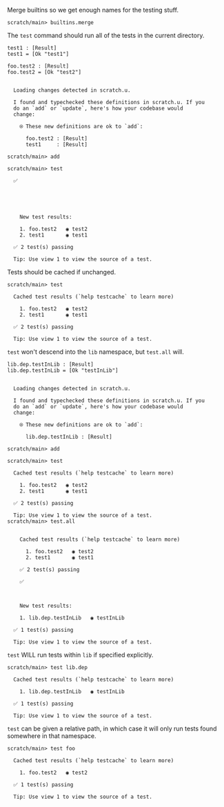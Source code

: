 Merge builtins so we get enough names for the testing stuff.

``` ucm :hide
scratch/main> builtins.merge
```

The `test` command should run all of the tests in the current directory.

``` unison
test1 : [Result]
test1 = [Ok "test1"]

foo.test2 : [Result]
foo.test2 = [Ok "test2"]
```

``` ucm :added-by-ucm

  Loading changes detected in scratch.u.

  I found and typechecked these definitions in scratch.u. If you
  do an `add` or `update`, here's how your codebase would
  change:

    ⍟ These new definitions are ok to `add`:
    
      foo.test2 : [Result]
      test1     : [Result]
```

``` ucm :hide
scratch/main> add
```

``` ucm
scratch/main> test

  ✅  





    New test results:

    1. foo.test2   ◉ test2
    2. test1       ◉ test1

  ✅ 2 test(s) passing

  Tip: Use view 1 to view the source of a test.
```

Tests should be cached if unchanged.

``` ucm
scratch/main> test

  Cached test results (`help testcache` to learn more)

    1. foo.test2   ◉ test2
    2. test1       ◉ test1

  ✅ 2 test(s) passing

  Tip: Use view 1 to view the source of a test.
```

`test` won't descend into the `lib` namespace, but `test.all` will.

``` unison
lib.dep.testInLib : [Result]
lib.dep.testInLib = [Ok "testInLib"]
```

``` ucm :added-by-ucm

  Loading changes detected in scratch.u.

  I found and typechecked these definitions in scratch.u. If you
  do an `add` or `update`, here's how your codebase would
  change:

    ⍟ These new definitions are ok to `add`:
    
      lib.dep.testInLib : [Result]
```

``` ucm :hide
scratch/main> add
```

``` ucm
scratch/main> test

  Cached test results (`help testcache` to learn more)

    1. foo.test2   ◉ test2
    2. test1       ◉ test1

  ✅ 2 test(s) passing

  Tip: Use view 1 to view the source of a test.
scratch/main> test.all

    
    Cached test results (`help testcache` to learn more)
    
      1. foo.test2   ◉ test2
      2. test1       ◉ test1
    
    ✅ 2 test(s) passing
    
    ✅  



    New test results:

    1. lib.dep.testInLib   ◉ testInLib

  ✅ 1 test(s) passing

  Tip: Use view 1 to view the source of a test.
```

`test` WILL run tests within `lib` if specified explicitly.

``` ucm
scratch/main> test lib.dep

  Cached test results (`help testcache` to learn more)

    1. lib.dep.testInLib   ◉ testInLib

  ✅ 1 test(s) passing

  Tip: Use view 1 to view the source of a test.
```

`test` can be given a relative path, in which case it will only run tests found somewhere in that namespace.

``` ucm
scratch/main> test foo

  Cached test results (`help testcache` to learn more)

    1. foo.test2   ◉ test2

  ✅ 1 test(s) passing

  Tip: Use view 1 to view the source of a test.
```
